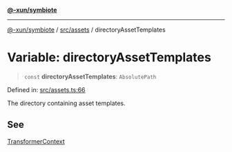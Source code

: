 [**@-xun/symbiote**](../../../README.md)

***

[@-xun/symbiote](../../../README.md) / [src/assets](../README.md) / directoryAssetTemplates

# Variable: directoryAssetTemplates

> `const` **directoryAssetTemplates**: `AbsolutePath`

Defined in: [src/assets.ts:66](https://github.com/Xunnamius/symbiote/blob/15958ef64db3e6bbd3a724cff425dee47b08713b/src/assets.ts#L66)

The directory containing asset templates.

## See

[TransformerContext](../type-aliases/TransformerContext.md)
